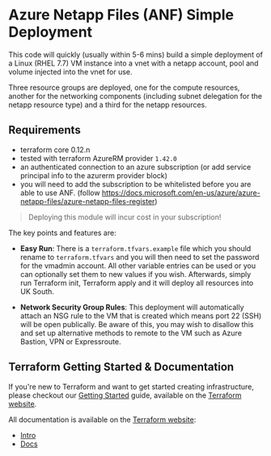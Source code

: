 Azure Netapp Files (ANF) Simple Deployment
=============================================

This code will quickly (usually within 5-6 mins) build a simple deployment of a Linux (RHEL 7.7) VM instance into a vnet with a netapp account, pool and volume injected into the vnet for use. 

Three resource groups are deployed, one for the compute resources, another for the networking components (including subnet delegation for the netapp resource type) and a third for the netapp resources.

## Requirements

* terraform core 0.12.n
* tested with terraform AzureRM provider `1.42.0`
* an authenticated connection to an azure subscription (or add service principal info to the azurerm provider block)
* you will need to add the subscription to be whitelisted before you are able to use ANF. (follow https://docs.microsoft.com/en-us/azure/azure-netapp-files/azure-netapp-files-register)


> Deploying this module will incur cost in your subscription!


The key points and features are:

- **Easy Run**: There is a `terraform.tfvars.example` file which you should rename to `terraform.tfvars` and you will then need to set the password for the vmadmin account. All other variable entries can be used or you can optionally set them to new values if you wish. Afterwards, simply run Terraform init, Terraform apply and it will deploy all resources into UK South.  

- **Network Security Group Rules**: This deployment will automatically attach an NSG rule to the VM that is created which means port 22 (SSH) will be open publically. Be aware of this, you may wish to disallow this and set up alternative methods to remote to the VM such as Azure Bastion, VPN or Expressroute. 

Terraform Getting Started & Documentation
-----------------------------------------

If you're new to Terraform and want to get started creating infrastructure, please checkout our [Getting Started](https://www.terraform.io/intro/getting-started/install.html) guide, available on the [Terraform website](http://www.terraform.io).

All documentation is available on the [Terraform website](http://www.terraform.io):

  - [Intro](https://www.terraform.io/intro/index.html)
  - [Docs](https://www.terraform.io/docs/index.html)
